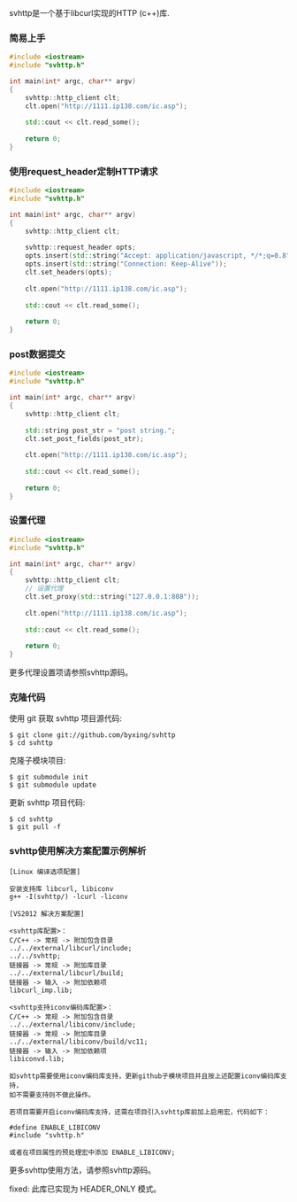 
svhttp是一个基于libcurl实现的HTTP (c++)库.

### 简易上手

```cpp
#include <iostream>
#include "svhttp.h"

int main(int* argc, char** argv)
{
    svhttp::http_client clt;
    clt.open("http://1111.ip138.com/ic.asp");
    
    std::cout << clt.read_some();
    
    return 0;
}
```

### 使用request_header定制HTTP请求

```cpp
#include <iostream>
#include "svhttp.h"

int main(int* argc, char** argv)
{
    svhttp::http_client clt;
    
    svhttp::request_header opts;
    opts.insert(std::string("Accept: application/javascript, */*;q=0.8"));
    opts.insert(std::string("Connection: Keep-Alive"));
    clt.set_headers(opts);
    
    clt.open("http://1111.ip138.com/ic.asp");
    
    std::cout << clt.read_some();
    
    return 0;
}
``` 

### post数据提交

```cpp
#include <iostream>
#include "svhttp.h"

int main(int* argc, char** argv)
{
    svhttp::http_client clt;
    
    std::string post_str = "post string.";
    clt.set_post_fields(post_str);
    
    clt.open("http://1111.ip138.com/ic.asp");
    
    std::cout << clt.read_some();
    
    return 0;
}
```

### 设置代理

```cpp
#include <iostream>
#include "svhttp.h"

int main(int* argc, char** argv)
{
    svhttp::http_client clt;
    // 设置代理
    clt.set_proxy(std::string("127.0.0.1:808"));
    
    clt.open("http://1111.ip138.com/ic.asp");
    
    std::cout << clt.read_some();
    
    return 0;
}
```

更多代理设置项请参照svhttp源码。

### 克隆代码

使用 git 获取 svhttp 项目源代码:

    $ git clone git://github.com/byxing/svhttp
    $ cd svhttp

克隆子模块项目:

    $ git submodule init
    $ git submodule update

更新 svhttp 项目代码:

    $ cd svhttp
    $ git pull -f

### svhttp使用解决方案配置示例解析
    
    [Linux 编译选项配置]
    
    安装支持库 libcurl, libiconv 
    g++ -I(svhttp/) -lcurl -liconv
    
    [VS2012 解决方案配置]

    <svhttp库配置>：
    C/C++ -> 常规 -> 附加包含目录
    ../../external/libcurl/include;
    ../../svhttp;
    链接器 -> 常规 -> 附加库目录
    ../../external/libcurl/build;
    链接器 -> 输入 -> 附加依赖项
    libcurl_imp.lib;

    <svhttp支持iconv编码库配置>：
    C/C++ -> 常规 -> 附加包含目录
    ../../external/libiconv/include;
    链接器 -> 常规 -> 附加库目录
    ../../external/libiconv/build/vc11;
    链接器 -> 输入 -> 附加依赖项
    libiconvd.lib;

    如svhttp需要使用iconv编码库支持，更新github子模块项目并且按上述配置iconv编码库支持，
    如不需要支持则不做此操作。

    若项目需要开启iconv编码库支持，还需在项目引入svhttp库前加上启用宏，代码如下：
    
    #define ENABLE_LIBICONV
    #include "svhttp.h"

    或者在项目属性的预处理宏中添加 ENABLE_LIBICONV;

更多svhttp使用方法，请参照svhttp源码。

fixed: 此库已实现为 HEADER_ONLY 模式。